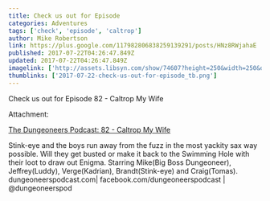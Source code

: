 ```yaml
---
title: Check us out for Episode
categories: Adventures
tags: ['check', 'episode', 'caltrop']
author: Mike Robertson
link: https://plus.google.com/117982806838259139291/posts/HNz8RWjahaE
published: 2017-07-22T04:26:47.849Z
updated: 2017-07-22T04:26:47.849Z
imagelink: ['http://assets.libsyn.com/show/74607?height=250&width=250&overlay=true']
thumblinks: ['2017-07-22-check-us-out-for-episode_tb.png']
---
```


Check us out for Episode 82 - Caltrop My Wife


Attachment:

<a href='http://dungeoneerspodcast.libsyn.com/82-caltrop-my-wife'>The Dungeoneers Podcast: 82 - Caltrop My Wife</a>


Stink-eye and the boys run away from the fuzz in the most yackity sax way possible. Will they get busted or make it back to the Swimming Hole with their loot to draw out Enigma. Starring Mike(Big Boss Dungeoneer), Jeffrey(Luddy), Verge(Kadrian), Brandt(Stink-eye) and Craig(Tomas). dungeoneerspodcast.com| facebook.com/dungeoneerspodcast | @dungeoneerspod